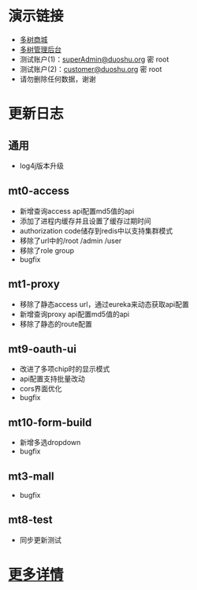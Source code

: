 # 演示链接
- [多树商城](https://www.duoshu.org)
- [多树管理后台](https://admin.duoshu.org/index.html)
- 测试账户(1)：superAdmin@duoshu.org 密 root
- 测试账户(2)：customer@duoshu.org 密 root
- 请勿删除任何数据，谢谢
# 更新日志
## 通用
- log4j版本升级
## mt0-access
- 新增查询access api配置md5值的api
- 添加了进程内缓存并且设置了缓存过期时间
- authorization code储存到redis中以支持集群模式
- 移除了url中的/root /admin /user
- 移除了role group  
- bugfix
## mt1-proxy
- 移除了静态access url，通过eureka来动态获取api配置
- 新增查询proxy api配置md5值的api
- 移除了静态的route配置
## mt9-oauth-ui
- 改进了多项chip时的显示模式
- api配置支持批量改动
- cors界面优化
- bugfix
## mt10-form-build
- 新增多选dropdown
- bugfix
## mt3-mall
- bugfix
## mt8-test
- 同步更新测试
# [更多详情](https://github.com/users/publicdevop2019/projects/30)